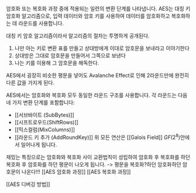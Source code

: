 암호화 또는 복호화 과정 중에 적용되는 일련의 변환 단계를 나타냅니다. AES는 대칭 키 암호화 알고리즘으로, 입력 데이터와 암호 키를 사용하여 데이터를 암호화하고 복호화하는 데 라운드를 사용합니다.

대칭 키 암호 알고리즘이라서 알고리즘의 절차는 투명하게 공개된다.
1) 나만 아는 키로 변환 표를 만들고 상대방에게 이대로 암호문을 보내라고 이야기한다
2) 상대방은 그대로 암호문을 만들어서 그쪽으로 보낸다
3) 나는 키를 이용해 그 암호문을 해독한다.

AES에서 굉장히 비슷한 평문을 넣어도 Avalanche Effect로 인해 2라운드만에 완전히 다른 값을 가지게 된다.

AES에서는 암호화와 복호화 모두 동일한 라운드 구조를 사용합니다. 각 라운드는 다음 네 가지 변환 단계를 포함합니다:
- [[서브바이트 (SubBytes)]]
- [[시프트로우드(ShiftRows)]]
- [[믹스컬럼(MixColumns)]]
- [[라운드 키 추가 (AddRoundKey)]]
위 모든 연산은 [[Galois Field]]  $GF(2^8)$안에서 일어나게 됩니다.

재밌는 특징으로는 암호화와 복호화 사이 교환법칙이 성립하여
암호화 후 복호화를 하던 복호화 후 암호화를 하던 평문이 나오게 됩니다.
-> 평문을 복호화?하던 암호화하던 암호문이 나온다!!!
[[AES 암호화 과정]]
[[AES 복호화 과정]]

[[AES 디버깅 방법]]
